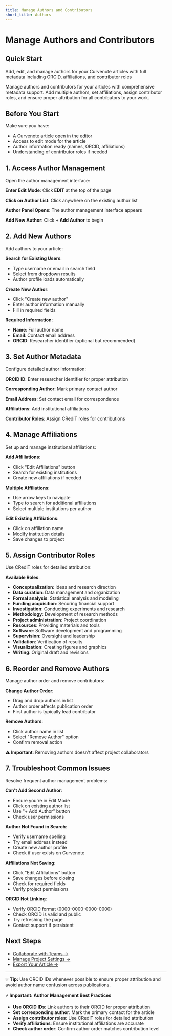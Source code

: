 ```yaml
---
title: Manage Authors and Contributors
short_title: Authors
---
```


# Manage Authors and Contributors

## Quick Start
Add, edit, and manage authors for your Curvenote articles with full metadata including ORCID, affiliations, and contributor roles

Manage authors and contributors for your articles with comprehensive metadata support. Add multiple authors, set affiliations, assign contributor roles, and ensure proper attribution for all contributors to your work.

## Before You Start

Make sure you have:
- A Curvenote article open in the editor
- Access to edit mode for the article
- Author information ready (names, ORCID, affiliations)
- Understanding of contributor roles if needed

## 1. Access Author Management

Open the author management interface:

**Enter Edit Mode**: Click **EDIT** at the top of the page

**Click on Author List**: Click anywhere on the existing author list

**Author Panel Opens**: The author management interface appears

**Add New Author**: Click **+ Add Author** to begin

## 2. Add New Authors

Add authors to your article:

**Search for Existing Users**:
- Type username or email in search field
- Select from dropdown results
- Author profile loads automatically

**Create New Author**:
- Click "Create new author"
- Enter author information manually
- Fill in required fields

**Required Information**:
- **Name**: Full author name
- **Email**: Contact email address
- **ORCID**: Researcher identifier (optional but recommended)

## 3. Set Author Metadata

Configure detailed author information:

**ORCID ID**: Enter researcher identifier for proper attribution

**Corresponding Author**: Mark primary contact author

**Email Address**: Set contact email for correspondence

**Affiliations**: Add institutional affiliations

**Contributor Roles**: Assign CRediT roles for contributions

## 4. Manage Affiliations

Set up and manage institutional affiliations:

**Add Affiliations**:
- Click "Edit Affiliations" button
- Search for existing institutions
- Create new affiliations if needed

**Multiple Affiliations**:
- Use arrow keys to navigate
- Type to search for additional affiliations
- Select multiple institutions per author

**Edit Existing Affiliations**:
- Click on affiliation name
- Modify institution details
- Save changes to project

## 5. Assign Contributor Roles

Use CRediT roles for detailed attribution:

**Available Roles**:
- **Conceptualization**: Ideas and research direction
- **Data curation**: Data management and organization
- **Formal analysis**: Statistical analysis and modeling
- **Funding acquisition**: Securing financial support
- **Investigation**: Conducting experiments and research
- **Methodology**: Development of research methods
- **Project administration**: Project coordination
- **Resources**: Providing materials and tools
- **Software**: Software development and programming
- **Supervision**: Oversight and leadership
- **Validation**: Verification of results
- **Visualization**: Creating figures and graphics
- **Writing**: Original draft and revisions

## 6. Reorder and Remove Authors

Manage author order and remove contributors:

**Change Author Order**:
- Drag and drop authors in list
- Author order affects publication order
- First author is typically lead contributor

**Remove Authors**:
- Click author name in list
- Select "Remove Author" option
- Confirm removal action

**⚠️ Important**: Removing authors doesn't affect project collaborators

## 7. Troubleshoot Common Issues

Resolve frequent author management problems:

**Can't Add Second Author**:
- Ensure you're in Edit Mode
- Click on existing author list
- Use "+ Add Author" button
- Check user permissions

**Author Not Found in Search**:
- Verify username spelling
- Try email address instead
- Create new author profile
- Check if user exists on Curvenote

**Affiliations Not Saving**:
- Click "Edit Affiliations" button
- Save changes before closing
- Check for required fields
- Verify project permissions

**ORCID Not Linking**:
- Verify ORCID format (0000-0000-0000-0000)
- Check ORCID is valid and public
- Try refreshing the page
- Contact support if persistent

## Next Steps

- [Collaborate with Teams →](./collaboration.md)
- [Manage Project Settings →](./curvenote-projects.md)
- [Export Your Article →](./export-pdf.md)

---

💡 **Tip:** Use ORCID IDs whenever possible to ensure proper attribution and avoid author name confusion across publications.

⚡ **Important: Author Management Best Practices**

- **Use ORCID IDs**: Link authors to their ORCID for proper attribution
- **Set corresponding author**: Mark the primary contact for the article
- **Assign contributor roles**: Use CRediT roles for detailed attribution
- **Verify affiliations**: Ensure institutional affiliations are accurate
- **Check author order**: Confirm author order matches contribution level
